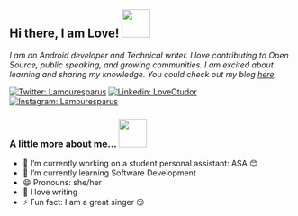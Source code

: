 <h2> Hi there, I am Love! <img src="https://media.giphy.com/media/OpBA2nKQog7LENz8Of/giphy.gif" width="50"></h2>

<p><em>I am an Android developer and Technical writer. I love contributing to Open Source, public speaking, and growing communities.
I am excited about learning and sharing my knowledge. You could check out my blog <a href="https://loveotudor.netlify.app/">here</a>.</p></em>


[![Twitter: Lamouresparus](https://img.shields.io/twitter/follow/Lamouresparus?style=social)](https://twitter.com/Lamouresparus)
[![Linkedin: LoveOtudor](https://img.shields.io/badge/-LoveOtudor-blue?style=flat-square&logo=Linkedin&logoColor=white&link=https://www.linkedin.com/in/loveotudor/)](https://www.linkedin.com/in/loveotudor/)
[![Instagram: Lamouresparus](https://img.shields.io/badge/lamouresparus-E4405F?logo=instagram&logoColor=white&link=https://www.instagram.com/lamouresparus/)](https:///www.instagram.com/lamouresparus/)


### A little more about me...  <img src="https://media.giphy.com/media/14yKLGG9MpIrK0/giphy.gif" width="50">

- 🔭 I’m currently working on a student personal assistant: ASA 😊
- 🌱 I’m currently learning Software Development
- 😄 Pronouns: she/her
- 📝 I love writing
- ⚡ Fun fact: I am a great singer 😏
